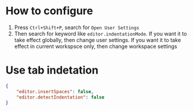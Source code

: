 # How to configure

1. Press `Ctrl+Shift+P`, search for `Open User Settings`
2. Then search for keyword like `editor.indentationMode`. If you want it to take effect globally, then change user settings. If you want it to take effect in current workspsce only, then change workspace settings

# Use tab indetation

```json
{
    "editor.insertSpaces": false,
    "editor.detectIndentation": false
}
```

